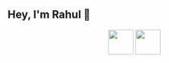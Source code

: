 ## Hey, I'm Rahul 👋

<p align='center'>
<a href="https://app.onlydust.com/u/rahultandale3"><img height="50" src="./onlydust.ico"></a>
<a href="https://t.me/rahul03T"><img height="50" src="./telegram.ico"></a>
</p>
